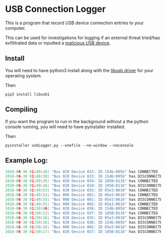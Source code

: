 # USB Connection Logger
This is a program that record USB device connection entries to your computer.

This can be used for investigations for logging if an external threat tried/has exfilitrated data or inputted a [malicious USB device](https://hakshop.com/products/usb-rubber-ducky-deluxe).

## Install
You will need to have python3 install along with the [libusb driver](https://libusb.info) for your operating system.

Then
```
pip3 install libusb1
```
## Compiling
If you want the program to run in the background without a the python console running, you will need to have pyinstaller installed.

Then
```
pyinstaller usbLogger.py --onefile --no-window --noconsole
```

## Example Log:
```python
2018-06-30 01:49:26: "Bus 020 Device 033: ID 154b:005b" has CONNECTED 
2018-06-30 01:49:30: "Bus 020 Device 033: ID 154b:005b" has DISCONNECTED 
2018-06-30 01:49:35: "Bus 020 Device 034: ID 1050:0116" has CONNECTED 
2018-06-30 01:49:36: "Bus 020 Device 034: ID 1050:0116" has DISCONNECTED 
2018-06-30 01:49:53: "Bus 020 Device 035: ID 05e3:0610" has CONNECTED 
2018-06-30 01:49:53: "Bus 000 Device 001: ID 05e3:0616" has CONNECTED 
2018-06-30 01:49:55: "Bus 000 Device 001: ID 05e3:0616" has DISCONNECTED 
2018-06-30 01:49:55: "Bus 000 Device 002: ID 05e3:0616" has CONNECTED 
2018-06-30 01:50:06: "Bus 020 Device 036: ID 154b:005b" has CONNECTED 
2018-06-30 01:50:12: "Bus 020 Device 037: ID 1050:0116" has CONNECTED 
2018-06-30 01:50:16: "Bus 020 Device 035: ID 05e3:0610" has DISCONNECTED 
2018-06-30 01:50:16: "Bus 020 Device 036: ID 154b:005b" has DISCONNECTED 
2018-06-30 01:50:16: "Bus 000 Device 002: ID 05e3:0616" has DISCONNECTED 
2018-06-30 01:50:17: "Bus 020 Device 037: ID 1050:0116" has DISCONNECTED 
```

